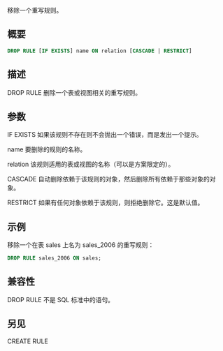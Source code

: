 移除一个重写规则。

## 概要

```sql
DROP RULE [IF EXISTS] name ON relation [CASCADE | RESTRICT]
```

## 描述
DROP RULE 删除一个表或视图相关的重写规则。

## 参数
IF EXISTS
如果该规则不存在则不会抛出一个错误，而是发出一个提示。

name
要删除的规则的名称。

relation
该规则适用的表或视图的名称（可以是方案限定的）。

CASCADE
自动删除依赖于该规则的对象，然后删除所有依赖于那些对象的对象。

RESTRICT
如果有任何对象依赖于该规则，则拒绝删除它。这是默认值。

## 示例
移除一个在表 sales 上名为 sales_2006 的重写规则：

```sql
DROP RULE sales_2006 ON sales;
```

## 兼容性
DROP RULE 不是 SQL 标准中的语句。

## 另见
CREATE RULE

